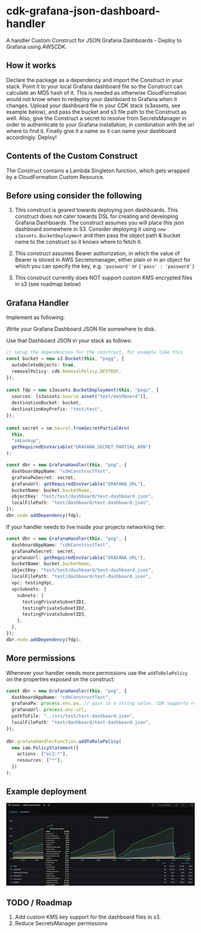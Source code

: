 # cdk-grafana-json-dashboard-handler

A handler Custom Construct for JSON Grafana Dashboards - Deploy to Grafana using AWSCDK.

## How it works

Declare the package as a dependency and import the Construct in your stack. Point it to your local Grafana dashboard file so the Construct can calculate an MD5 hash of it. This is needed as otherwise CloudFormation would not know when to redeploy your dashboard to Grafana when it changes. Upload your dashboard file in your CDK stack (s3assets, see example below), and pass the bucket and s3 file path to the Construct as well. Also, give the Construct a secret to resolve from SecretsManager in order to authenticate to your Grafana installation, in combination with the url where to find it. Finally give it a name so it can name your dashboard accordingly. Deploy!

## Contents of the Custom Construct

The Construct contains a Lambda Singleton function, which gets wrapped by a CloudFormation Custom Resource.

## Before using consider the following

1. This construct is geared towards deploying json dashboards. This construct does not cater towards DSL for creating and developing Grafana Dashboards. The construct assumes you will place this json dashboard somewhere in S3. Consider deploying it using `new s3assets.BucketDeployment` and then pass the object path & bucket name to the construct so it knows where to fetch it.

2. This construct assumes Bearer authorization, in which the value of Bearer is stored in AWS Secretsmanager, either plain or in an object for which you can specify the key, e.g. `'password'` or `{'pass' : 'password'}`

3. This construct currently does NOT support custom KMS encrypted files in s3 (see roadmap below)

## Grafana Handler

Implement as following:

Write your Grafana Dashboard JSON file somewhere to disk.

Use that Dashboard JSON in your stack as follows:

```ts
// setup the dependencies for the construct, for example like this
const bucket = new s3.Bucket(this, "pogg", {
  autoDeleteObjects: true,
  removalPolicy: cdk.RemovalPolicy.DESTROY,
});

const fdp = new s3assets.BucketDeployment(this, "pogu", {
  sources: [s3assets.Source.asset("test/dashboard")],
  destinationBucket: bucket,
  destinationKeyPrefix: "test/test",
});

const secret = sm.Secret.fromSecretPartialArn(
  this,
  "smLookup",
  getRequiredEnvVariable("GRAFANA_SECRET_PARTIAL_ARN")
);
```

```ts
const dbr = new GrafanaHandler(this, "pog", {
  dashboardAppName: "cdkConstructTest",
  grafanaPwSecret: secret,
  grafanaUrl: getRequiredEnvVariable("GRAFANA_URL"),
  bucketName: bucket.bucketName,
  objectKey: "test/test/dashboard/test-dashboard.json",
  localFilePath: "test/dashboard/test-dashboard.json",
});
dbr.node.addDependency(fdp);
```

If your handler needs to live inside your projects networking tier:

```ts
const dbr = new GrafanaHandler(this, "pog", {
  dashboardAppName: "cdkConstructTest",
  grafanaPwSecret: secret,
  grafanaUrl: getRequiredEnvVariable("GRAFANA_URL"),
  bucketName: bucket.bucketName,
  objectKey: "test/test/dashboard/test-dashboard.json",
  localFilePath: "test/dashboard/test-dashboard.json",
  vpc: testingVpc,
  vpcSubnets: {
    subnets: [
      testingPrivateSubnetID1,
      testingPrivateSubnetID2,
      testingPrivateSubnetID3,
    ],
  },
});
dbr.node.addDependency(fdp);
```

## More permissions

Whenever your handler needs more permissions use the `addToRolePolicy` on the properties exposed on the construct:

```ts
const dbr = new GrafanaHandler(this, "pog", {
  dashboardAppName: "cdkConstructTest",
  grafanaPw: process.env.pw, // pass in a string value. CDK supports resolving to string values from SSM and SecretsManager
  grafanaUrl: process.env.url,
  pathToFile: "../src/test/test-dashboard.json",
  localFilePath: "test/dashboard/test-dashboard.json",
});

dbr.grafanaHandlerFunction.addToRolePolicy(
  new iam.PolicyStatement({
    actions: ["ec2:*"],
    resources: ["*"],
  })
);
```

## Example deployment

![Design](docs/example.jpeg)

## TODO / Roadmap

1. Add custom KMS key support for the dashboard files in s3.
2. Reduce SecretsManager permissions
